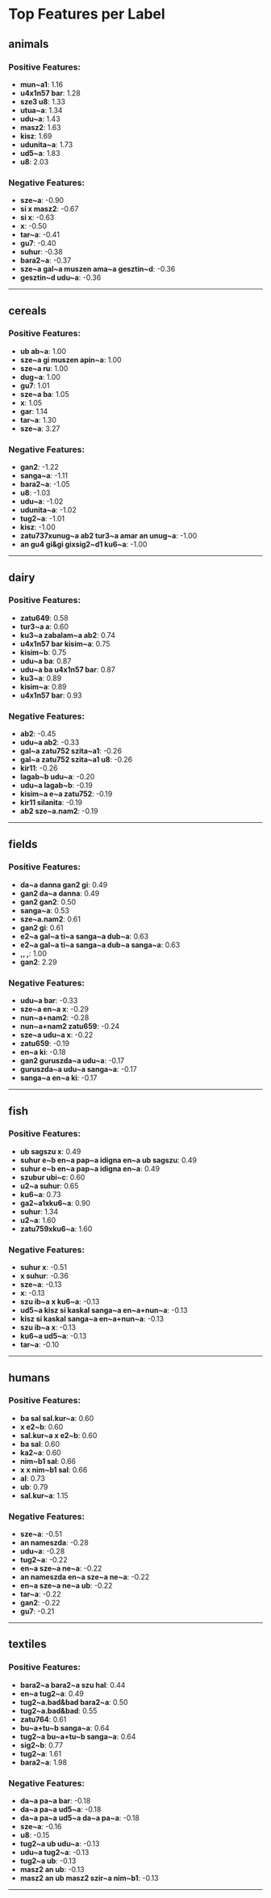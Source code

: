 # Top Features per Label

## animals

### Positive Features:
- **mun~a1**: 1.16
- **u4x1n57 bar**: 1.28
- **sze3 u8**: 1.33
- **utua~a**: 1.34
- **udu~a**: 1.43
- **masz2**: 1.63
- **kisz**: 1.69
- **udunita~a**: 1.73
- **ud5~a**: 1.83
- **u8**: 2.03

### Negative Features:
- **sze~a**: -0.90
- **si x masz2**: -0.67
- **si x**: -0.63
- **x**: -0.50
- **tar~a**: -0.41
- **gu7**: -0.40
- **suhur**: -0.38
- **bara2~a**: -0.37
- **sze~a gal~a muszen ama~a gesztin~d**: -0.36
- **gesztin~d udu~a**: -0.36

---

## cereals

### Positive Features:
- **ub ab~a**: 1.00
- **sze~a gi muszen apin~a**: 1.00
- **sze~a ru**: 1.00
- **dug~a**: 1.00
- **gu7**: 1.01
- **sze~a ba**: 1.05
- **x**: 1.05
- **gar**: 1.14
- **tar~a**: 1.30
- **sze~a**: 3.27

### Negative Features:
- **gan2**: -1.22
- **sanga~a**: -1.11
- **bara2~a**: -1.05
- **u8**: -1.03
- **udu~a**: -1.02
- **udunita~a**: -1.02
- **tug2~a**: -1.01
- **kisz**: -1.00
- **zatu737xunug~a ab2 tur3~a amar an unug~a**: -1.00
- **an gu4 gi&gi gixsig2~d1 ku6~a**: -1.00

---

## dairy

### Positive Features:
- **zatu649**: 0.58
- **tur3~a a**: 0.60
- **ku3~a zabalam~a ab2**: 0.74
- **u4x1n57 bar kisim~a**: 0.75
- **kisim~b**: 0.75
- **udu~a ba**: 0.87
- **udu~a ba u4x1n57 bar**: 0.87
- **ku3~a**: 0.89
- **kisim~a**: 0.89
- **u4x1n57 bar**: 0.93

### Negative Features:
- **ab2**: -0.45
- **udu~a ab2**: -0.33
- **gal~a zatu752 szita~a1**: -0.26
- **gal~a zatu752 szita~a1 u8**: -0.26
- **kir11**: -0.26
- **lagab~b udu~a**: -0.20
- **udu~a lagab~b**: -0.19
- **kisim~a e~a zatu752**: -0.19
- **kir11 silanita**: -0.19
- **ab2 sze~a.nam2**: -0.19

---

## fields

### Positive Features:
- **da~a danna gan2 gi**: 0.49
- **gan2 da~a danna**: 0.49
- **gan2 gan2**: 0.50
- **sanga~a**: 0.53
- **sze~a.nam2**: 0.61
- **gan2 gi**: 0.61
- **e2~a gal~a ti~a sanga~a dub~a**: 0.63
- **e2~a gal~a ti~a sanga~a dub~a sanga~a**: 0.63
- **,, ,**: 1.00
- **gan2**: 2.29

### Negative Features:
- **udu~a bar**: -0.33
- **sze~a en~a x**: -0.29
- **nun~a+nam2**: -0.28
- **nun~a+nam2 zatu659**: -0.24
- **sze~a udu~a x**: -0.22
- **zatu659**: -0.19
- **en~a ki**: -0.18
- **gan2 guruszda~a udu~a**: -0.17
- **guruszda~a udu~a sanga~a**: -0.17
- **sanga~a en~a ki**: -0.17

---

## fish

### Positive Features:
- **ub sagszu x**: 0.49
- **suhur e~b en~a pap~a idigna en~a ub sagszu**: 0.49
- **suhur e~b en~a pap~a idigna en~a**: 0.49
- **szubur ubi~c**: 0.60
- **u2~a suhur**: 0.65
- **ku6~a**: 0.73
- **ga2~a1xku6~a**: 0.90
- **suhur**: 1.34
- **u2~a**: 1.60
- **zatu759xku6~a**: 1.60

### Negative Features:
- **suhur x**: -0.51
- **x suhur**: -0.36
- **sze~a**: -0.13
- **x**: -0.13
- **szu ib~a x ku6~a**: -0.13
- **ud5~a kisz si kaskal sanga~a en~a+nun~a**: -0.13
- **kisz si kaskal sanga~a en~a+nun~a**: -0.13
- **szu ib~a x**: -0.13
- **ku6~a ud5~a**: -0.13
- **tar~a**: -0.10

---

## humans

### Positive Features:
- **ba sal sal.kur~a**: 0.60
- **x e2~b**: 0.60
- **sal.kur~a x e2~b**: 0.60
- **ba sal**: 0.60
- **ka2~a**: 0.60
- **nim~b1 sal**: 0.66
- **x x nim~b1 sal**: 0.66
- **al**: 0.73
- **ub**: 0.79
- **sal.kur~a**: 1.15

### Negative Features:
- **sze~a**: -0.51
- **an nameszda**: -0.28
- **udu~a**: -0.28
- **tug2~a**: -0.22
- **en~a sze~a ne~a**: -0.22
- **an nameszda en~a sze~a ne~a**: -0.22
- **en~a sze~a ne~a ub**: -0.22
- **tar~a**: -0.22
- **gan2**: -0.22
- **gu7**: -0.21

---

## textiles

### Positive Features:
- **bara2~a bara2~a szu hal**: 0.44
- **en~a tug2~a**: 0.49
- **tug2~a.bad&bad bara2~a**: 0.50
- **tug2~a.bad&bad**: 0.55
- **zatu764**: 0.61
- **bu~a+tu~b sanga~a**: 0.64
- **tug2~a bu~a+tu~b sanga~a**: 0.64
- **sig2~b**: 0.77
- **tug2~a**: 1.61
- **bara2~a**: 1.98

### Negative Features:
- **da~a pa~a bar**: -0.18
- **da~a pa~a ud5~a**: -0.18
- **da~a pa~a ud5~a da~a pa~a**: -0.18
- **sze~a**: -0.16
- **u8**: -0.15
- **tug2~a ub udu~a**: -0.13
- **udu~a tug2~a**: -0.13
- **tug2~a ub**: -0.13
- **masz2 an ub**: -0.13
- **masz2 an ub masz2 szir~a nim~b1**: -0.13

---

